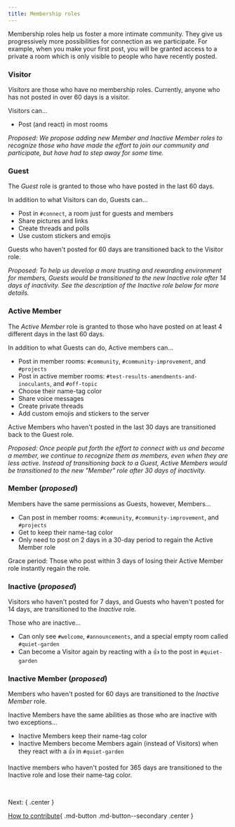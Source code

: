 ```yaml
---
title: Membership roles
---
```


Membership roles help us foster a more intimate community. They give us progressively more possibilities for connection as we participate. For example, when you make your first post, you will be granted access to a private a room which is only visible to people who have recently posted.

### Visitor

_Visitors_ are those who have no membership roles. Currently, anyone who has not posted in over 60 days is a visitor.

Visitors can...

- Post (and react) in most rooms

_Proposed: We propose adding new Member and Inactive Member roles to recognize those who have made the effort to join our community and participate, but have had to step away for some time._

### Guest

The _Guest_ role is granted to those who have posted in the last 60 days.

In addition to what Visitors can do, Guests can...

- Post in `#connect`, a room just for guests and members
- Share pictures and links
- Create threads and polls
- Use custom stickers and emojis

Guests who haven't posted for 60 days are transitioned back to the Visitor role.

_Proposed: To help us develop a more trusting and rewarding environment for members, Guests would be transitioned to the new Inactive role after 14 days of inactivity. See the description of the Inactive role below for more details._

### Active Member

The _Active Member_ role is granted to those who have posted on at least 4 different days in the last 60 days.

In addition to what Guests can do, Active members can...

- Post in member rooms: `#community`, `#community-improvement`, and `#projects`
- Post in active member rooms: `#test-results-amendments-and-inoculants`, and `#off-topic`
- Choose their name-tag color
- Share voice messages
- Create private threads
- Add custom emojis and stickers to the server

Active Members who haven't posted in the last 30 days are transitioned back to the Guest role.

_Proposed: Once people put forth the effort to connect with us and become a member, we continue to recognize them as members, even when they are less active. Instead of transitioning back to a Guest, Active Members would be transitioned to the new "Member" role after 30 days of inactivity._

### Member (_proposed_)

Members have the same permissions as Guests, however, Members...

- Can post in member rooms: `#community`, `#community-improvement`, and `#projects`
- Get to keep their name-tag color
- Only need to post on 2 days in a 30-day period to regain the Active Member role

Grace period: Those who post within 3 days of losing their Active Member role instantly regain the role.

### Inactive (_proposed_)

Visitors who haven't posted for 7 days, and Guests who haven't posted for 14 days, are transitioned to the _Inactive_ role.

Those who are inactive...

- Can only see `#welcome`, `#announcements`, and a special empty room called `#quiet-garden`
- Can become a Visitor again by reacting with a 👍 to the post in `#quiet-garden`

### Inactive Member (_proposed_)

Members who haven't posted for 60 days are transitioned to the _Inactive Member_ role.

Inactive Members have the same abilities as those who are inactive with two exceptions...

- Inactive Members keep their name-tag color
- Inactive Members become Members again (instead of Visitors) when they react with a 👍 in `#quiet-garden`

Inactive members who haven't posted for 365 days are transitioned to the Inactive role and lose their name-tag color.

&nbsp;

Next:
{ .center }

[How to contribute](contribute.md){ .md-button .md-button--secondary .center }